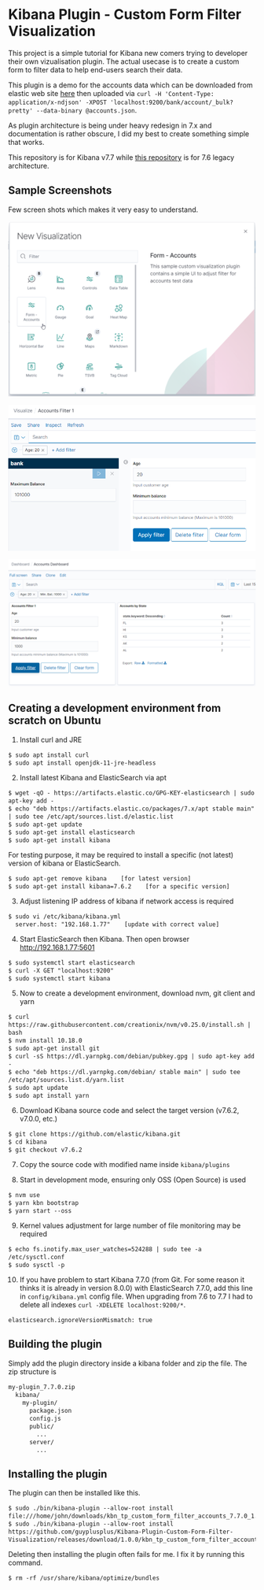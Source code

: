 # Kibana Plugin - Custom Form Filter Visualization 

This project is a simple tutorial for Kibana new comers trying to developer their own vizualisation plugin. The actual usecase is to create a custom form to filter data to help end-users search their data.

This plugin is a demo for the accounts data which can be downloaded from elastic web site [here](https://download.elastic.co/demos/kibana/gettingstarted/accounts.zip) then uploaded via `curl -H 'Content-Type: application/x-ndjson' -XPOST 'localhost:9200/bank/account/_bulk?pretty' --data-binary @accounts.json`.

As plugin architecture is being under heavy redesign in 7.x and documentation is rather obscure, I did my best to create something simple that works.

This repository is for Kibana v7.7 while [this repository](https://github.com/guyplusplus/Kibana-Plugin-Custom-Form-Filter-Visualization-Legacy) is for 7.6 legacy architecture.

## Sample Screenshots

Few screen shots which makes it very easy to understand.

![New Visualization - Step 1](./new-visualization1.png)

![New Visualization - Step 2](./new-visualization2.png)

![Dashboard](./dashboard.png)

## Creating a development environment from scratch on Ubuntu

1. Install curl and JRE

```
$ sudo apt install curl
$ sudo apt install openjdk-11-jre-headless
```

2. Install latest Kibana and ElasticSearch via apt

```
$ wget -qO - https://artifacts.elastic.co/GPG-KEY-elasticsearch | sudo apt-key add -
$ echo "deb https://artifacts.elastic.co/packages/7.x/apt stable main" | sudo tee /etc/apt/sources.list.d/elastic.list
$ sudo apt-get update
$ sudo apt-get install elasticsearch
$ sudo apt-get install kibana
```

For testing purpose, it may be required to install a specific (not latest) version of kibana or ElasticSearch.

```
$ sudo apt-get remove kibana    [for latest version]
$ sudo apt-get install kibana=7.6.2    [for a specific version]
```

3. Adjust listening IP address of kibana if network access is required

```
$ sudo vi /etc/kibana/kibana.yml
  server.host: "192.168.1.77"    [update with correct value]
```

4. Start ElasticSearch then Kibana. Then open browser http://192.168.1.77:5601

```
$ sudo systemctl start elasticsearch
$ curl -X GET "localhost:9200"
$ sudo systemctl start kibana
```

5. Now to create a development environment, download nvm, git client and yarn

```
$ curl https://raw.githubusercontent.com/creationix/nvm/v0.25.0/install.sh | bash 
$ nvm install 10.18.0
$ sudo apt-get install git
$ curl -sS https://dl.yarnpkg.com/debian/pubkey.gpg | sudo apt-key add -
$ echo "deb https://dl.yarnpkg.com/debian/ stable main" | sudo tee /etc/apt/sources.list.d/yarn.list
$ sudo apt update
$ sudo apt install yarn
```

6. Download Kibana source code and select the target version (v7.6.2, v7.0.0, etc.)

```
$ git clone https://github.com/elastic/kibana.git
$ cd kibana
$ git checkout v7.6.2 
```

7. Copy the source code with modified name inside `kibana/plugins`

8. Start in development mode, ensuring only OSS (Open Source) is used

```
$ nvm use
$ yarn kbn bootstrap
$ yarn start --oss
```

9. Kernel values adjustment for large number of file monitoring may be required

```
$ echo fs.inotify.max_user_watches=524288 | sudo tee -a /etc/sysctl.conf
$ sudo sysctl -p
```

10. If you have problem to start Kibana 7.7.0 (from Git. For some reason it thinks it is already in version 8.0.0) with ElasticSearch 7.7.0, add this line in `config/kibana.yml` config file. When upgrading from 7.6 to 7.7 I had to delete all indexes `curl -XDELETE localhost:9200/*`.

```
elasticsearch.ignoreVersionMismatch: true
```

## Building the plugin

Simply add the plugin directory inside a kibana folder and zip the file. The zip structure is

```
my-plugin_7.7.0.zip
  kibana/
    my-plugin/
      package.json
      config.js
      public/
        ...
      server/
        ...
```

## Installing the plugin

The plugin can then be installed like this.

```
$ sudo ./bin/kibana-plugin --allow-root install file:///home/john/downloads/kbn_tp_custom_form_filter_accounts_7.7.0_1.0.0.zip
$ sudo ./bin/kibana-plugin --allow-root install https://github.com/guyplusplus/Kibana-Plugin-Custom-Form-Filter-Visualization/releases/download/1.0.0/kbn_tp_custom_form_filter_accounts_7.7.0_1.0.0.zip
```

Deleting then installing the plugin often fails for me. I fix it by running this command.

```
$ rm -rf /usr/share/kibana/optimize/bundles
```
